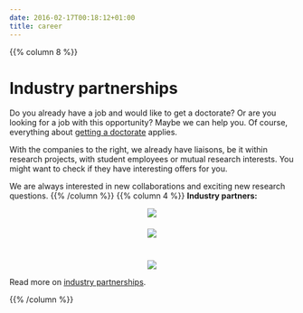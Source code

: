 ```yaml
---
date: 2016-02-17T00:18:12+01:00
title: career
---
```

{{% column 8 %}}
# Industry partnerships
Do you already have a job and would like to get a doctorate? Or are you looking for a job with this opportunity? Maybe we can help you. Of course, everything about [getting a doctorate](get-a-doctorate) applies.

With the companies to the right, we already have liaisons, be it within research projects, with student employees or mutual research interests. You might want to check if they have interesting offers for you.

We are always interested in new collaborations and exciting new research questions.
{{% /column %}}
{{% column 4 %}}
**Industry partners:**
<div style="text-align:center">
<a href="http://www.bosch.com"><img src="/img/bosch_logo_english.png"/></a><br/>
<a href="http://www.springernature.com"><img src="/img/logo-springernature.png" style="padding-top:20px;padding-bottom:20px;"/></a><br/>
<a href="http://www.p3-group.com"><img src="/img/p3_group.png" style="padding-top: 20px;"/></a>
</div>

Read more on [industry partnerships](industry).

{{% /column %}}


